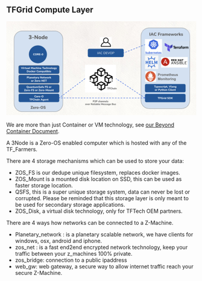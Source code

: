 
## TFGrid Compute Layer

![](img/tfgrid_compute_.jpg)

We are more than just Container or VM technology, see [our Beyond Container Document](beyond_containers.md).

A 3Node is a Zero-OS enabled computer which is hosted with any of the TF_Farmers.

There are 4 storage mechanisms which can be used to store your data:

- ZOS_FS is our dedupe unique filesystem, replaces docker images. 
- ZOS_Mount is a mounted disk location on SSD, this can be used as faster storage location. 
- QSFS, this is a super unique storage system, data can never be lost or corrupted. Please be reminded that this storage layer is only meant to be used for secondary storage applications.
- ZOS_Disk, a virtual disk technology, only for TFTech OEM partners.

There are 4 ways how networks can be connected to a Z-Machine.

- Planetary_network : is a planetary scalable network, we have clients for windows, osx, android and iphone.
- zos_net : is a fast end2end encrypted network technology, keep your traffic between your z_machines 100% private.
- zos_bridge: connection to a public ipaddress
- web_gw: web gateway, a secure way to allow internet traffic reach your secure Z-Machine.



